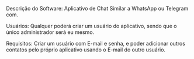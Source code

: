 Descrição do Software: Aplicativo de Chat Similar a WhatsApp ou Telegram com.

Usuários: Qualquer poderá criar um usuário do aplicativo, sendo que o único administrador será eu mesmo.

Requisitos: Criar um usuário com E-mail e senha, e poder adicionar outros contatos pelo próprio aplicativo usando o E-mail do outro usuário.
